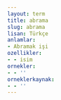 ```yaml
---
layout: term
title: abrama
slug: abrama
lisan: Türkçe
anlamlar:
- Abramak işi
ozellikler:
- - isim
ornekler:
- - ''
orneklerkaynak:
- - ''
---
```

